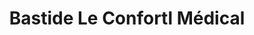 ---
title: "Bastide Le Confortl Médical"
url: /le-pecq/bastide-le-confortl-medical/
shop: Sanitätshaus
---
